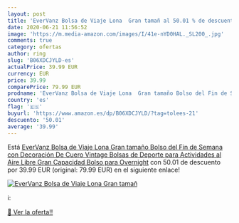 ```yaml
---
layout: post
title: 'EverVanz Bolsa de Viaje Lona  Gran tamañ al 50.01 % de descuento'
date: 2020-06-21 11:56:52
image: 'https://m.media-amazon.com/images/I/41e-nYD0HAL._SL200_.jpg'
comments: true
category: ofertas
author: ring
slug: 'B06XDCJYLD-es'
actualPrice: 39.99 EUR
currency: EUR
price: 39.99
comparePrice: 79.99 EUR
prodname: 'EverVanz Bolsa de Viaje Lona  Gran tamaño Bolso del Fin de Semana con Decoración De Cuero  Vintage Bolsas de Deporte para Actividades al Aire Libre  Gran Capacidad Bolso para Overnight'
country: 'es'
flag: '🇪🇸'
buyurl: 'https://www.amazon.es/dp/B06XDCJYLD/?tag=tolees-21'
descuento: '50.01'
average: '39.99'
---
```


Está [EverVanz Bolsa de Viaje Lona  Gran tamaño Bolso del Fin de Semana con Decoración De Cuero  Vintage Bolsas de Deporte para Actividades al Aire Libre  Gran Capacidad Bolso para Overnight](https://www.amazon.es/dp/B06XDCJYLD/?tag=tolees-21) con 50.01 de descuento por 39.99 EUR (original: 79.99 EUR) en el siguiente enlace!

[![EverVanz Bolsa de Viaje Lona  Gran tamañ](https://m.media-amazon.com/images/I/41e-nYD0HAL._SL200_.jpg)](https://www.amazon.es/dp/B06XDCJYLD/?tag=tolees-21)

ℹ️:


[🛒 Ver la oferta!!](https://www.amazon.es/dp/B06XDCJYLD/?tag=tolees-21)
